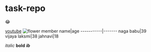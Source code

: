 # task-repo
:joy:


[youtube](https://www.youtube.com/)
![flower](https://i.pinimg.com/originals/91/77/c0/9177c0eb78304a34e81d39888a15b650.png)
member name|age
-----------|-------
naga babu|39
vijaya laksmi|38
jahnavi|18



*italic*
**bold**
***ib***
